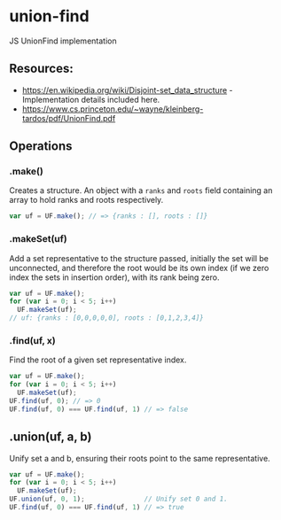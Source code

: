 # union-find
JS UnionFind implementation

## Resources:
* https://en.wikipedia.org/wiki/Disjoint-set_data_structure - Implementation details included here.
* https://www.cs.princeton.edu/~wayne/kleinberg-tardos/pdf/UnionFind.pdf

## Operations

### .make()

Creates a structure. An object with a `ranks` and `roots` field containing an array to hold ranks and roots respectively.

```js
var uf = UF.make(); // => {ranks : [], roots : []}
```

### .makeSet(uf)

Add a set representative to the structure passed, initially the set will be unconnected, and therefore the root would be its own index (if we zero index the sets in insertion order), with its rank being zero.

```js
var uf = UF.make();
for (var i = 0; i < 5; i++)
  UF.makeSet(uf);
// uf: {ranks : [0,0,0,0,0], roots : [0,1,2,3,4]}
```

### .find(uf, x)

Find the root of a given set representative index.

```js
var uf = UF.make();
for (var i = 0; i < 5; i++)
  UF.makeSet(uf);
UF.find(uf, 0); // => 0
UF.find(uf, 0) === UF.find(uf, 1) // => false

```

## .union(uf, a, b)

Unify set a and b, ensuring their roots point to the same representative.

```js
var uf = UF.make();
for (var i = 0; i < 5; i++)
  UF.makeSet(uf);
UF.union(uf, 0, 1);               // Unify set 0 and 1.
UF.find(uf, 0) === UF.find(uf, 1) // => true
```
